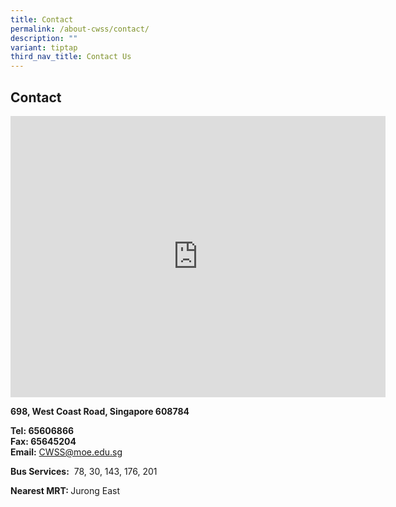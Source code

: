 ```yaml
---
title: Contact
permalink: /about-cwss/contact/
description: ""
variant: tiptap
third_nav_title: Contact Us
---
```

<h2>Contact</h2>
<div class="iframe-wrapper">
<iframe style="border:0;" height="450" width="600" allowfullscreen="true" frameborder="0" src="https://www.google.com/maps/embed?pb=!1m18!1m12!1m3!1d3988.761153410077!2d103.74341421532647!3d1.3189928620398221!2m3!1f0!2f0!3f0!3m2!1i1024!2i768!4f13.1!3m3!1m2!1s0x31da1017081139f5%3A0x2ef467091edf9baf!2sCommonwealth%20Secondary%20School!5e0!3m2!1sen!2ssg!4v1681288268365!5m2!1sen!2ssg"></iframe>
</div>
<p></p>
<p><strong>698, West Coast Road, Singapore 608784</strong>
</p>
<p><strong>Tel: 65606866</strong> 
<br><strong>Fax:&nbsp;65645204</strong> 
<br><strong>Email:</strong>&nbsp;<a href="mailto:CWSS@moe.edu.sg" rel="noopener noreferrer nofollow" target="_blank">CWSS@moe.edu.sg</a>
</p>
<p><strong>Bus Services:</strong>&nbsp;&nbsp;78, 30, 143, 176, 201</p>
<p><strong>Nearest MRT: </strong>Jurong East</p>